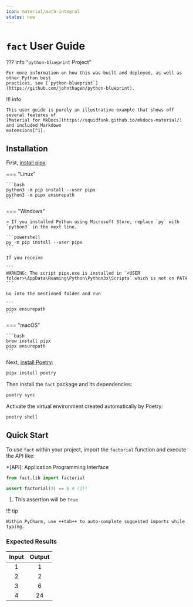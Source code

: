 ```yaml
---
icon: material/math-integral
status: new
---
```


# `fact` User Guide

??? info "`python-blueprint` Project"

    For more information on how this was built and deployed, as well as other Python best
    practices, see [`python-blueprint`](https://github.com/johnthagen/python-blueprint).

!!! info

    This user guide is purely an illustrative example that shows off several features of 
    [Material for MkDocs](https://squidfunk.github.io/mkdocs-material/) and included Markdown
    extensions[^1].

[^1]: See `python-blueprint`'s `mkdocs.yml` for how to enable these features.

## Installation

First, [install pipx](https://pypa.github.io/pipx/):

=== "Linux"

    ```bash
    python3 -m pip install --user pipx
    python3 -m pipx ensurepath
    ```

=== "Windows"

    > If you installed Python using Microsoft Store, replace `py` with `python3` in the next line.

    ```powershell
    py -m pip install --user pipx
    ```

    If you receive

    ```
    WARNING: The script pipx.exe is installed in `<USER folder>\AppData\Roaming\Python\Python3x\Scripts` which is not on PATH
    ```

    Go into the mentioned folder and run

    ```
    pipx ensurepath
    ```

=== "macOS"

    ```bash
    brew install pipx
    pipx ensurepath
    ```

Next, [install Poetry](https://python-poetry.org/docs/#installation):

```bash
pipx install poetry
```

Then install the `fact` package and its dependencies:

```bash
poetry sync
```

Activate the virtual environment created automatically by Poetry:

```bash
poetry shell
```

## Quick Start

To use `fact` within your project, import the `factorial` function and execute the API like:

*[API]: Application Programming Interface

```python
from fact.lib import factorial

assert factorial(3) == 6 # (1)!
```

1. This assertion will be `True`

!!! tip

    Within PyCharm, use ++tab++ to auto-complete suggested imports while typing.

### Expected Results

<div class="center-table" markdown>

| Input | Output |
|:-----:|:------:|
|   1   |   1    |
|   2   |   2    |
|   3   |   6    |
|   4   |   24   | 

</div>
